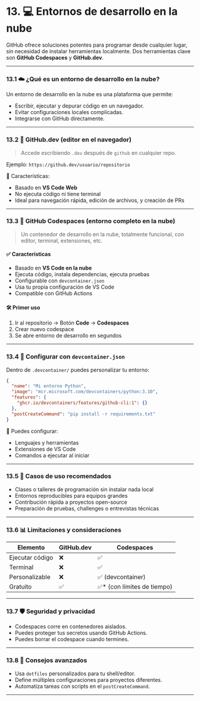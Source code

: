# 13. 💻 Entornos de desarrollo en la nube

GitHub ofrece soluciones potentes para programar desde cualquier lugar, sin necesidad de instalar herramientas localmente. Dos herramientas clave son **GitHub Codespaces** y **GitHub.dev**.

---

### 13.1 ☁️ ¿Qué es un entorno de desarrollo en la nube?

Un entorno de desarrollo en la nube es una plataforma que permite:

* Escribir, ejecutar y depurar código en un navegador.
* Evitar configuraciones locales complicadas.
* Integrarse con GitHub directamente.

---

### 13.2 🧪 GitHub.dev (editor en el navegador)

> Accede escribiendo `.dev` después de `github` en cualquier repo.

Ejemplo:
`https://github.dev/usuario/repositorio`

🔹 Características:

* Basado en **VS Code Web**
* No ejecuta código ni tiene terminal
* Ideal para navegación rápida, edición de archivos, y creación de PRs

---

### 13.3 🚀 GitHub Codespaces (entorno completo en la nube)

> Un contenedor de desarrollo en la nube, totalmente funcional, con editor, terminal, extensiones, etc.

#### ✅ Características

* Basado en **VS Code en la nube**
* Ejecuta código, instala dependencias, ejecuta pruebas
* Configurable con `devcontainer.json`
* Usa tu propia configuración de VS Code
* Compatible con GitHub Actions

#### 🛠️ Primer uso

1. Ir al repositorio → Botón **Code** → **Codespaces**
2. Crear nuevo codespace
3. Se abre entorno de desarrollo en segundos

---

### 13.4 🧩 Configurar con `devcontainer.json`

Dentro de `.devcontainer/` puedes personalizar tu entorno:

```json
{
  "name": "Mi entorno Python",
  "image": "mcr.microsoft.com/devcontainers/python:3.10",
  "features": {
    "ghcr.io/devcontainers/features/github-cli:1": {}
  },
  "postCreateCommand": "pip install -r requirements.txt"
}
```

🔹 Puedes configurar:

* Lenguajes y herramientas
* Extensiones de VS Code
* Comandos a ejecutar al iniciar

---

### 13.5 🧠 Casos de uso recomendados

* Clases o talleres de programación sin instalar nada local
* Entornos reproducibles para equipos grandes
* Contribución rápida a proyectos open-source
* Preparación de pruebas, challenges o entrevistas técnicas

---

### 13.6 📊 Limitaciones y consideraciones

| Elemento        | GitHub.dev | Codespaces                  |
| --------------- | ---------- | --------------------------- |
| Ejecutar código | ❌          | ✅                           |
| Terminal        | ❌          | ✅                           |
| Personalizable  | ❌          | ✅ (devcontainer)            |
| Gratuito        | ✅          | ✅\* (con límites de tiempo) |

---

### 13.7 🛡️ Seguridad y privacidad

* Codespaces corre en contenedores aislados.
* Puedes proteger tus secretos usando GitHub Actions.
* Puedes borrar el codespace cuando termines.

---

### 13.8 🧪 Consejos avanzados

* Usa `dotfiles` personalizados para tu shell/editor.
* Define múltiples configuraciones para proyectos diferentes.
* Automatiza tareas con scripts en el `postCreateCommand`.

---
